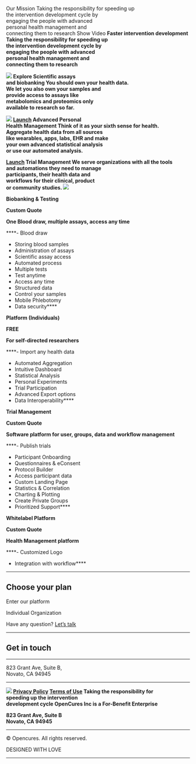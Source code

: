 Our Mission Taking the responsibility for speeding up  
the intervention development cycle by  
engaging the people with advanced  
personal health management and  
connecting them to research Show Video **Faster intervention development** ****Taking the responsibility for speeding up  
the intervention development cycle by  
engaging the people with advanced  
personal health management and  
connecting them to research****

 ****![](https://opencures.org/wp-content/uploads/2021/12/Trial.svg) Explore Scientific assays  
and biobanking You should own your health data.  
We let you also own your samples and  
provide access to assays like  
metabolomics and proteomics only  
available to research so far.****

 ****![](https://opencures.org/wp-content/uploads/2021/11/2-AA.png) [Launch](https://my.opencures.org/home) Advanced Personal  
Health Management Think of it as your sixth sense for health.  
Aggregate health data from all sources  
like wearables, apps, labs, EHR and make  
your own advanced statistical analysis  
or use our automated analysis.****

****[Launch](https://my.opencures.org/) Trial Management We serve organizations with all the tools  
and automations they need to manage  
participants, their health data and  
workflows for their clinical, product  
or community studies.  ![](https://opencures.org/wp-content/plugins/revslider/public/assets/assets/dummy.png)**** 

****Biobanking & Testing****

****Custom Quote****

****One Blood draw, multiple assays, access any time****

****-   Blood draw
-   Storing blood samples
-   Administration of assays
-   Scientific assay access
-   Automated process
-   Multiple tests
-   Test anytime
-   Access any time
-   Structured data
-   Control your samples
-   Mobile Phlebotomy
-   Data security****

****Platform (Individuals)****

****FREE****

****For self-directed researchers****

****-   Import any health data
-   Automated Aggregation
-   Intuitive Dashboard
-   Statistical Analysis
-   Personal Experiments
-   Trial Participation
-   Advanced Export options
-   Data Interoperability****

****Trial Management****

****Custom Quote****

****Software platform for user, groups, data and workflow management****

****-   Publish trials
-   Participant Onboarding
-   Questionnaires & eConsent
-   Protocol Builder
-   Access participant data
-   Custom Landing Page
-   Statistics & Correlation
-   Charting & Plotting
-   Create Private Groups
-   Prioritized Support****

****Whitelabel Platform****

****Custom Quote****

****Health Management platform****

****-   Customized Logo
-   Integration with workflow****

****

## Choose your plan

Enter our platform

Individual Organization

Have any question? [Let’s talk](mailto:support@opencures.org "Let’s talk")



****

## ****Get in touch****

****

823 Grant Ave, Suite B,  
Novato, CA 94945



****

 ****![](https://opencures.org/wp-content/uploads/2021/11/OC_logo_w_tag-bht.fw_.png) [Privacy Policy](https://opencures.org/privacy-policy/) [Terms of Use](https://opencures.org/terms-of-use/) Taking the responsibility for  
speeding up the intervention  
development cycle OpenCures Inc is a For-Benefit Enterprise****

****823 Grant Ave, Suite B  
Novato, CA 94945****

****

© Opencures. All rights reserved.

DESIGNED WITH LOVE





****